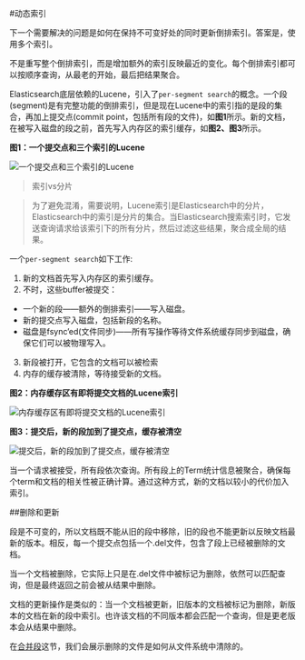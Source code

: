 #动态索引

下一个需要解决的问题是如何在保持不可变好处的同时更新倒排索引。答案是，使用多个索引。

不是重写整个倒排索引，而是增加额外的索引反映最近的变化。每个倒排索引都可以按顺序查询，从最老的开始，最后把结果聚合。

Elasticsearch底层依赖的Lucene，引入了`per-segment search`的概念。一个段(segment)是有完整功能的倒排索引，但是现在Lucene中的索引指的是段的集合，再加上提交点(commit point，包括所有段的文件)，如**图1**所示。新的文档，在被写入磁盘的段之前，首先写入内存区的索引缓存，如**图2、图3**所示。

**图1：一个提交点和三个索引的Lucene**

![一个提交点和三个索引的Lucene](https://www.elastic.co/guide/en/elasticsearch/guide/current/images/elas_1101.png)

>索引vs分片

>为了避免混淆，需要说明，Lucene索引是Elasticsearch中的分片，Elasticsearch中的索引是分片的集合。当Elasticsearch搜索索引时，它发送查询请求给该索引下的所有分片，然后过滤这些结果，聚合成全局的结果。


一个`per-segment search`如下工作:
1. 新的文档首先写入内存区的索引缓存。
2. 不时，这些buffer被提交：
 * 一个新的段——额外的倒排索引——写入磁盘。
 * 新的提交点写入磁盘，包括新段的名称。
 * 磁盘是fsync’ed(文件同步)——所有写操作等待文件系统缓存同步到磁盘，确保它们可以被物理写入。
3. 新段被打开，它包含的文档可以被检索
4. 内存的缓存被清除，等待接受新的文档。

**图2：内存缓存区有即将提交文档的Lucene索引**

![内存缓存区有即将提交文档的Lucene索引](https://www.elastic.co/guide/en/elasticsearch/guide/current/images/elas_1102.png)

**图3：提交后，新的段加到了提交点，缓存被清空**

![提交后，新的段加到了提交点，缓存被清空](https://www.elastic.co/guide/en/elasticsearch/guide/current/images/elas_1103.png)

当一个请求被接受，所有段依次查询。所有段上的Term统计信息被聚合，确保每个term和文档的相关性被正确计算。通过这种方式，新的文档以较小的代价加入索引。

##删除和更新

段是不可变的，所以文档既不能从旧的段中移除，旧的段也不能更新以反映文档最新的版本。相反，每一个提交点包括一个.del文件，包含了段上已经被删除的文档。

当一个文档被删除，它实际上只是在.del文件中被标记为删除，依然可以匹配查询，但是最终返回之前会被从结果中删除。

文档的更新操作是类似的：当一个文档被更新，旧版本的文档被标记为删除，新版本的文档在新的段中索引。也许该文档的不同版本都会匹配一个查询，但是更老版本会从结果中删除。

在[合并段](075_Inside_a_shard/60_Segment_merging.md)这节，我们会展示删除的文件是如何从文件系统中清除的。